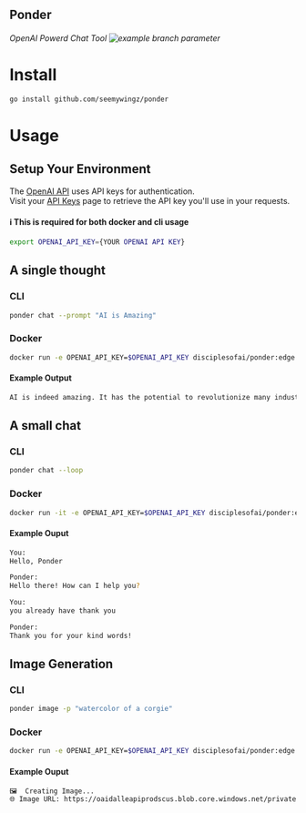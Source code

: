 Ponder
-------
###### OpenAI Powerd Chat Tool ![example branch parameter](https://github.com/github/docs/actions/workflows/dockerBuildX.yml/badge.svg?branch=main)


# Install
```bash
go install github.com/seemywingz/ponder
```

# Usage
## Setup Your Environment
The [OpenAI API](https://platform.openai.com/docs/api-reference/authentication) uses API keys for authentication.  
Visit your [API Keys](https://platform.openai.com/account/api-keys) page to retrieve the API key you'll use in your requests.


#### ℹ️ This is required for both docker and cli usage
```bash
export OPENAI_API_KEY={YOUR OPENAI API KEY}
```


## A single thought
### CLI
```bash
ponder chat --prompt "AI is Amazing"
```
### Docker
```bash
docker run -e OPENAI_API_KEY=$OPENAI_API_KEY disciplesofai/ponder:edge chat --prompt "Ai is Amazing"
```
#### Example Output
```bash
AI is indeed amazing. It has the potential to revolutionize many industries, from healthcare to transportation. AI can help automate mundane tasks, allowing humans to focus on more complex and creative tasks. AI can also be used to analyze large amounts of data quickly and accurately, helping to make better decisions. AI can also be used to create personalized experiences for customers, making them feel more connected to a company or product.
```

## A small chat
### CLI
```bash
ponder chat --loop
```
### Docker
```bash
docker run -it -e OPENAI_API_KEY=$OPENAI_API_KEY disciplesofai/ponder:edge chat --loop
```
#### Example Ouput
```bash
You: 
Hello, Ponder

Ponder: 
Hello there! How can I help you?

You: 
you already have thank you

Ponder: 
Thank you for your kind words!
```

## Image Generation
### CLI
```bash
ponder image -p "watercolor of a corgie"
```
### Docker
```bash
docker run -e OPENAI_API_KEY=$OPENAI_API_KEY disciplesofai/ponder:edge image -p "watercolor of a corgie"
```
#### Example Ouput
```bash
🖼  Creating Image...
🌐 Image URL: https://oaidalleapiprodscus.blob.core.windows.net/private/org-RCMQxIXre0Olhs0AvLVp672o/user-F1wdcIVNf2VrRqBRD0JWUczI/img-AWku5cm91XAv32jj27XWXZBE.png?st=2023-03-05T05%3A19%3A33Z&se=2023-03-05T07%3A19%3A33Z&sp=r&sv=2021-08-06&sr=b&rscd=inline&rsct=image/png&skoid=6aaadede-4fb3-4698-a8f6-684d7786b067&sktid=a48cca56-e6da-484e-a814-9c849652bcb3&skt=2023-03-05T01%3A25%3A44Z&ske=2023-03-06T01%3A25%3A44Z&sks=b&skv=2021-08-06&sig=xs9vSD0nA0mkxyulHEKABn5cbWH%2B6YOpab25yTAU/nc%3D
```